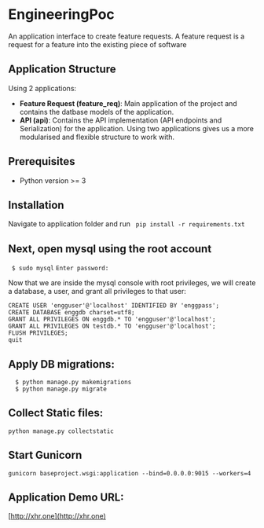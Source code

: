 # EngineeringPoc
An application interface to create feature requests. 
A feature request is a request for a feature into the existing piece of software

Application Structure
---------------------
Using 2 applications: 
- **Feature Request (feature_req)**: Main application of the project and contains the datbase models of the application.
- **API (api)**: Contains the API implementation (API endpoints and Serialization) for the application.
Using two applications gives us a more modularised and flexible structure to work with.

Prerequisites
----------------
- Python version >= 3

Installation
-------------
Navigate to application folder and run 
` pip install -r requirements.txt`


Next, open mysql using the root account
---------------------------------------
`
$ sudo mysql`
`
Enter password:
`

Now that we are inside the mysql console with root privileges, we will create a database, a user, and grant all privileges to that user:
```
CREATE USER 'engguser'@'localhost' IDENTIFIED BY 'enggpass';
CREATE DATABASE enggdb charset=utf8;
GRANT ALL PRIVILEGES ON enggdb.* TO 'engguser'@'localhost';
GRANT ALL PRIVILEGES ON testdb.* TO 'engguser'@'localhost';
FLUSH PRIVILEGES;
quit
```

Apply DB migrations:
-------------------
```
  $ python manage.py makemigrations
  $ python manage.py migrate
```
Collect Static files:
---------------------
`python manage.py collectstatic`

Start Gunicorn
----------------
`gunicorn baseproject.wsgi:application --bind=0.0.0.0:9015 --workers=4`

Application Demo URL:
--------------------
 [http://xhr.one](http://xhr.one)



